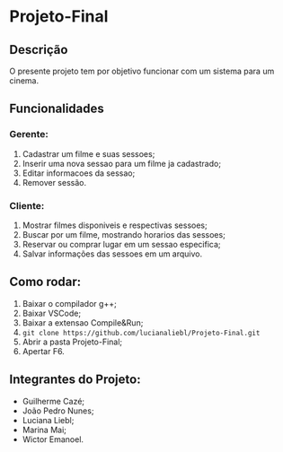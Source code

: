 # Projeto-Final
## Descrição
O presente projeto tem por objetivo funcionar com um sistema para um cinema.

## Funcionalidades 
### Gerente:
1. Cadastrar um filme e suas sessoes;
2. Inserir uma nova sessao para um filme ja cadastrado;
3. Editar informacoes da sessao;
4. Remover sessão.
### Cliente: 
1. Mostrar filmes disponiveis e respectivas sessoes;
2. Buscar por um filme, mostrando horarios das sessoes;
3. Reservar ou comprar lugar em um sessao especifica;
4. Salvar informações das sessoes em um arquivo.
   
## Como rodar: 
1. Baixar o compilador g++;
2. Baixar VSCode;
3. Baixar a extensao Compile&Run;
4. ```git clone https://github.com/lucianaliebl/Projeto-Final.git```
5. Abrir a pasta Projeto-Final;
6. Apertar F6.

## Integrantes do Projeto:
- Guilherme Cazé;
- João Pedro Nunes;
- Luciana Liebl;
- Marina Mai;
- Wictor Emanoel.

